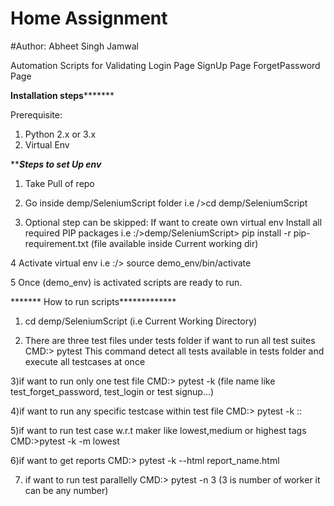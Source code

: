 # Home Assignment 
#Author: Abheet Singh Jamwal



Automation Scripts for Validating 
  Login Page
  SignUp Page
  ForgetPassword Page
  
  
  ****************Installation steps***********************
  
  Prerequisite:
  
  1) Python 2.x or 3.x
  2) Virtual Env
  
  *******Steps to set Up env*****
  
  1) Take Pull of repo 
  
  2) Go inside demp/SeleniumScript folder
  	i.e />cd demp/SeleniumScript
    
  3) Optional step can be skipped: If want to create own virtual env Install all required PIP packages
  	i.e 	:/>demp/SeleniumScript> pip install -r pip-requirement.txt (file available inside Current working dir)
    
  4 Activate  virtual env 
  	i.e :/> source demo_env/bin/activate <enter>
  
  5 Once (demo_env) is activated scripts are ready to run.
  
  ******* How to run scripts*************
  
  1) cd demp/SeleniumScript (i.e Current Working Directory)
  
  2) There are three test files under tests folder
  	if want to run all test suites
    CMD:> pytest <enter> This command detect all tests available in tests folder and execute all testcases at once
  
  3)if want to run only one test file
  CMD:> pytest -k <Test file name> <enter> (file name like test_forget_password, test_login or test signup...)
  
  4)if want to run any specific testcase within test file
    CMD:> pytest -k <Test file name>::<test Case method_name> <enter>  
  
  5)if want to run test case w.r.t maker like lowest,medium or highest tags    
  		CMD:>pytest -k <Test file name> -m lowest <enter>
  
 6)if want to get reports
  	CMD:> pytest -k <Test file name> --html report_name.html <enter>	
  
 7) if want to run test parallelly
  		CMD:> pytest -n 3 (3 is number of worker it can be any number)
  			
  
